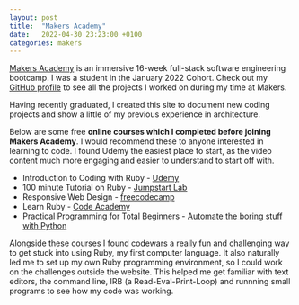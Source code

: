 ```yaml
---
layout: post
title:  "Makers Academy"
date:   2022-04-30 23:23:00 +0100
categories: makers
---
```


[Makers Academy](https://makers.tech/about-us/) is an immersive 16-week full-stack software engineering bootcamp. I was a student in the January 2022 Cohort. Check out my [GitHub profile](https://github.com/mmguinness) to see all the projects I worked on during my time at Makers.

Having recently graduated, I created this site to document new coding projects and show a little of my previous experience in architecture.


Below are some free **online courses which I completed before joining Makers Academy**. I would recommend these to anyone interested in learning to code. I found Udemy the easiest place to start, as the video content much more engaging and easier to understand to start off with. 

* Introduction to Coding with Ruby - [Udemy](https://www.udemy.com/course/newbie-to-ruby/) <br>
* 100 minute Tutorial on Ruby - [Jumpstart Lab](http://tutorials.jumpstartlab.com/projects/ruby_in_100_minutes.html) <br>
* Responsive Web Design - [freecodecamp](https://www.freecodecamp.org/learn/responsive-web-design) <br>
* Learn Ruby - [Code Academy](https://www.codecademy.com/learn/learn-ruby) <br>
* Practical Programming for Total Beginners - [Automate the boring stuff with Python](https://automatetheboringstuff.com/) <br>

Alongside these courses I found [codewars](https://www.codewars.com/) a really fun and challenging way to get stuck into using Ruby, my first computer language. It also naturally led me to set up my own Ruby programming environment, so I could work on the challenges outside the website. This helped me get familiar with text editors, the command line, IRB (a Read-Eval-Print-Loop) and runnning small programs to see how my code was working.






